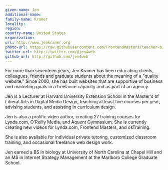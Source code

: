 ```yaml
---
given-name: Jen
additional-name: 
family-name: Kramer
locality: 
region: 
country-name: United States
organization: 
url: http://www.jenkramer.org
photo-url: https://raw.githubusercontent.com/FrontendMasters/teacher-bios/master/jen-kramer.jpg
twitter-url: http://twitter.com/@jen4web
github-url: http://github.com/jen4web 
---
```

For more than seventeen years, Jen Kramer has been educating clients, colleagues, friends and graduate students about the meaning of a "quality website." Since 2000, she has built websites that are supportive of business and marketing goals in a freelance capacity and as part of an agency.

Jen is a Lecturer at Harvard University Extension School in the Master's of Liberal Arts in Digital Media Design, teaching at least five courses per year, advising students, and assisting in curriculum design.

Jen is also a prolific video author, creating 27 training courses for Lynda.com, O'Reilly Media, and Aquent Gymnasium. She is currently creating new videos for Lynda.com, Frontend Masters, and osTraining.

She is also available for individual private tutoring, customized classroom training, and occasional freelance web design work.

Jen earned a BS in biology at University of North Carolina at Chapel Hill and an MS in Internet Strategy Management at the Marlboro College Graduate School.
